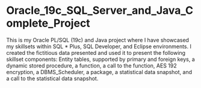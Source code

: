 # Oracle_19c_SQL_Server_and_Java_Complete_Project
This is my Oracle PL/SQL (19c) and Java project where I have showcased my skillsets within SQL * Plus, SQL Developer, and Eclipse environments.  I created the fictitious data presented and used it to present the following skillset components:  Entity tables, supported by primary and foreign keys, a dynamic stored procedure, a function, a call to the function, AES 192 encryption, a DBMS_Scheduler, a package, a statistical data snapshot, and a call to the statistical data snapshot.  
